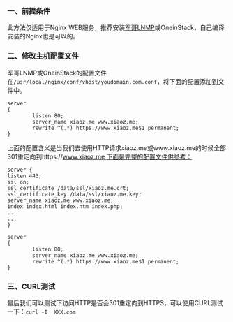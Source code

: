 ### 

### 一、前提条件

此方法仅适用于Nginx WEB服务，推荐安装[军哥LNMP](http://lnmp.org/)或OneinStack，自己编译安装的Nginx也是可以的。

### 二、修改主机配置文件

军哥LNMP或OneinStack的配置文件在`/usr/local/nginx/conf/vhost/youdomain.com.conf`，将下面的配置添加到文件中。



```
server
{
        listen 80;
        server_name xiaoz.me www.xiaoz.me;
        rewrite ^(.*) https://www.xiaoz.me$1 permanent;
}
```

上面的配置含义是当我们去使用HTTP请求xiaoz.me或www.xiaoz.me的时候全部301重定向到https://www.xiaoz.me,下面是完整的配置文件供参考：



```
server {
listen 443;
ssl on;
ssl_certificate /data/ssl/xiaoz.me.crt;
ssl_certificate_key /data/ssl/xiaoz.me.key;
server_name xiaoz.me www.xiaoz.me;
index index.html index.htm index.php;
...
...
}
 
server
{
        listen 80;
        server_name xiaoz.me www.xiaoz.me;
        rewrite ^(.*) https://www.xiaoz.me$1 permanent;
}
```

### 三、CURL测试

最后我们可以测试下访问HTTP是否会301重定向到HTTPS，可以使用CURL测试一下：`curl -I  XXX.com`

